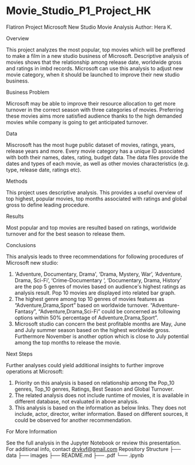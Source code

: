 # Movie_Studio_P1_Project_HK
Flatiron Project 
Microsoft New Studio Movie Analysis
Author: Hera K.

Overview

This project analyzes the most popular, top movies which will be preffered to make a film in a new studio business of Microsoft. Descriptive analysis of movies shows that the relationship among release date, worldwide gross and ratings in imbd records. Microsoft can use this analysis to adjust new movie category, when it should be launched to improve their new studio business.

Business Problem

Microsoft may be able to improve their resource allocation to get more turnover in the correct season with three categories of movies. Preferring these movies aims more satisfied audience thanks to the high demanded movies while company is going to get anticipated turnover.

Data

Miscrosoft has the most huge public dataset of movies, ratings, years, release years and more. Every movie category has a unique ID associated with both their names, dates, rating, budget data. The data files provide the dates and types of each movie, as well as other movies characteristics (e.g. type, release date, ratings etc).

Methods

This project uses descriptive analysis. This provides a useful overview of top highest, popular movies, top months associated with ratings and global gross to define leading procedure.

Results

Most popular and top movies are resulted based on ratings, worldwide turnover and for the best season to release them.

Conclusions

This analysis leads to three recommendations for following procedures of Microsoft new studio:

1. 'Adventure, Documentary, Drama', ‘Drama, Mystery, War’, ‘Adventure, Drama, Sci-Fi’, ‘Crime-Documentary ‘, ‘Documentary, Drama, History’ are the pop 5 genres of movies based on audience's highest ratings as analysis result. Pop 10 movies are displayed into related bar graph.
2.  The highest genre among top 10 genres of movies features as “Adventure,Drama,Sport” based on worldwide turnover. “Adventure-Fantasy”, “Adventure,Drama,Sci-Fi” could be concerned as following options within 50% percentage of Adventure,Drama,Sport”.
3.  Microsoft studio can concern the best profitable months are May, June and July summer season based on the highest worldwide gross. Furthermore November is another option which is close to July potential among the top months to release the movie.

Next Steps

Further analyses could yield additional insights to further improve operations at Microsoft:
1. Priority on this analysis is based on relationship among the Pop_10 genres, Top_10 genres, Ratings, Best Season and Global Turnover. 
2. The related analysis does not include runtime of movies, it is available in different database, not evaluated in above analysis.
3. This analysis is based on the information as below links. They does not include, actor, director, writer information. Based on different sources, it could be observed for another recommendation.

For More Information

See the full analysis in the Jupyter Notebook or review this presentation.
For additional info, contact drykvf@gmail.com
Repository Structure
├── data
├── images
├── README.md
├── .pdf
└── .ipynb

